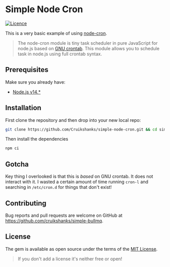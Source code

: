 # Simple Node Cron

[![Licence](https://img.shields.io/badge/Licence-MIT-blue.svg)](https://opensource.org/licenses/MIT)

This is a very basic example of using [node-cron](https://github.com/node-cron/node-cron).

> The node-cron module is tiny task scheduler in pure JavaScript for node.js based on [GNU crontab](https://www.gnu.org/software/mcron/manual/html_node/Crontab-file.html). This module allows you to schedule task in node.js using full crontab syntax.

## Prerequisites

Make sure you already have:

- [Node.js v14.*](https://nodejs.org/en/)

## Installation

First clone the repository and then drop into your new local repo:

```bash
git clone https://github.com/Cruikshanks/simple-node-cron.git && cd simple-node-cron
```

Then install the dependencies

```bash
npm ci
```

## Gotcha

Key thing I overlooked is that this is _based_ on GNU crontab. It does not interact with it. I wasted a certain amount of time running `cron-l` and searching in `/etc/cron.d` for things that don't exist!

## Contributing

Bug reports and pull requests are welcome on GitHub at <https://github.com/cruikshanks/simple-bullmq>.

## License

The gem is available as open source under the terms of the [MIT License](http://opensource.org/licenses/MIT).

> If you don't add a license it's neither free or open!
